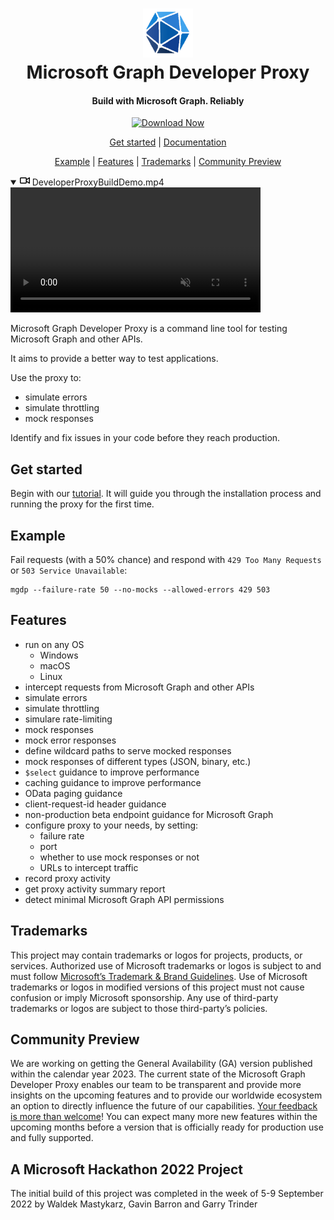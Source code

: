 <h1 align="center">
    <img alt="Microsoft Graph Developer Proxy" src="./samples/img/graph.png" height="78" />
  <br>Microsoft Graph Developer Proxy<br>
</h1>

<h4 align="center">
  Build with Microsoft Graph. Reliably 
</h4>
 
<p align="center">
    <a href="https://github.com/microsoftgraph/msgraph-developer-proxy/releases/latest">
        <img alt="Download Now" src="https://img.shields.io/badge/download-now-green?style=for-the-badge">
    </a>
</p>

<p align="center">
  <a href="#get-started">Get started</a> |
  <a href="https://github.com/microsoftgraph/msgraph-developer-proxy/wiki/">Documentation</a>
</p>

<p align="center">
  <a href="#example">Example</a> |
  <a href="#features">Features</a> |
  <a href="#trademarks">Trademarks</a> |
  <a href="#community-preview">Community Preview</a>
</p>

<p align="center">
    <details class="details-reset border rounded-2" open="">
  <summary class="px-3 py-2">
    <svg aria-hidden="true" height="16" viewBox="0 0 16 16" version="1.1" width="16" data-view-component="true" class="octicon octicon-device-camera-video">
    <path d="M16 3.75v8.5a.75.75 0 0 1-1.136.643L11 10.575v.675A1.75 1.75 0 0 1 9.25 13h-7.5A1.75 1.75 0 0 1 0 11.25v-6.5C0 3.784.784 3 1.75 3h7.5c.966 0 1.75.784 1.75 1.75v.675l3.864-2.318A.75.75 0 0 1 16 3.75Zm-6.5 1a.25.25 0 0 0-.25-.25h-7.5a.25.25 0 0 0-.25.25v6.5c0 .138.112.25.25.25h7.5a.25.25 0 0 0 .25-.25v-6.5ZM11 8.825l3.5 2.1v-5.85l-3.5 2.1Z"></path>
</svg>
    <span aria-label="Video description DeveloperProxyBuildDemo.mp4" class="m-1">DeveloperProxyBuildDemo.mp4</span>
    <span class="dropdown-caret"></span>
  </summary>

  <video src="https://user-images.githubusercontent.com/11563347/242093295-93b453fd-df3d-433a-a35c-483830ecba75.mp4" data-canonical-src="https://user-images.githubusercontent.com/11563347/242093295-93b453fd-df3d-433a-a35c-483830ecba75.mp4" controls="controls" muted="muted" class="d-block rounded-bottom-2 border-top width-fit" style="max-height:640px; min-height: 200px">

  </video>
</details>
</p>

Microsoft Graph Developer Proxy is a command line tool for testing Microsoft Graph and other APIs.

It aims to provide a better way to test applications.

Use the proxy to:

- simulate errors
- simulate throttling
- mock responses

Identify and fix issues in your code before they reach production.

## Get started

Begin with our [tutorial](https://github.com/microsoftgraph/msgraph-developer-proxy/wiki/Get-started). It will guide you through the installation process and running the proxy for the first time.

## Example

Fail requests (with a 50% chance) and respond with `429 Too Many Requests` or `503 Service Unavailable`:

```
mgdp --failure-rate 50 --no-mocks --allowed-errors 429 503
```

## Features

- run on any OS
  - Windows
  - macOS
  - Linux
- intercept requests from Microsoft Graph and other APIs
- simulate errors
- simulate throttling
- simulare rate-limiting
- mock responses
- mock error responses
- define wildcard paths to serve mocked responses
- mock responses of different types (JSON, binary, etc.)
- `$select` guidance to improve performance
- caching guidance to improve performance
- OData paging guidance
- client-request-id header guidance
- non-production beta endpoint guidance for Microsoft Graph
- configure proxy to your needs, by setting:
  - failure rate
  - port
  - whether to use mock responses or not
  - URLs to intercept traffic
- record proxy activity
- get proxy activity summary report
- detect minimal Microsoft Graph API permissions

## Trademarks

This project may contain trademarks or logos for projects, products, or services. Authorized use of Microsoft trademarks or logos is subject to and must follow [Microsoft’s Trademark & Brand Guidelines](https://www.microsoft.com/en-us/legal/intellectualproperty/trademarks/usage/general). Use of Microsoft trademarks or logos in modified versions of this project must not cause confusion or imply Microsoft sponsorship. Any use of third-party trademarks or logos are subject to those third-party’s policies.

## Community Preview

We are working on getting the General Availability (GA) version published within the calendar year 2023. The current state of the Microsoft Graph Developer Proxy enables our team to be transparent and provide more insights on the upcoming features and to provide our worldwide ecosystem an option to directly influence the future of our capabilities. [Your feedback is more than welcome](https://github.com/microsoftgraph/msgraph-developer-proxy/issues)! You can expect many more new features within the upcoming months before a version that is officially ready for production use and fully supported.

## A Microsoft Hackathon 2022 Project

The initial build of this project was completed in the week of 5-9 September 2022 by Waldek Mastykarz, Gavin Barron and Garry Trinder

